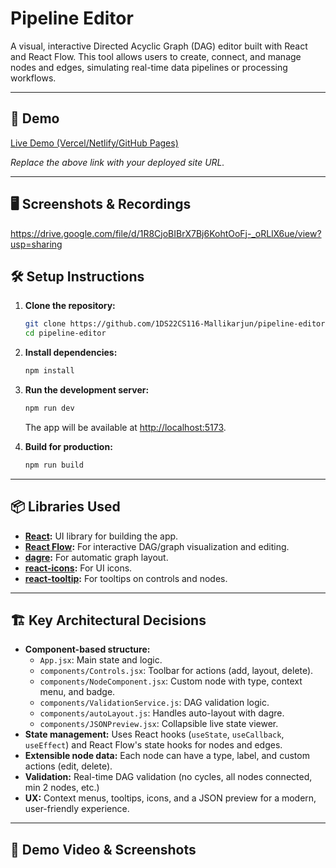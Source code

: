 # Pipeline Editor

A visual, interactive Directed Acyclic Graph (DAG) editor built with React and React Flow. This tool allows users to create, connect, and manage nodes and edges, simulating real-time data pipelines or processing workflows.

---

## 🚀 Demo

[Live Demo (Vercel/Netlify/GitHub Pages)]([https://your-demo-link-here](https://pipeline-editor1.vercel.app/))

*Replace the above link with your deployed site URL.*

---

## 🖥️ Screenshots & Recordings

https://drive.google.com/file/d/1R8CjoBIBrX7Bj6KohtOoFj-_oRLlX6ue/view?usp=sharing

## 🛠️ Setup Instructions

1. **Clone the repository:**
   ```bash
   git clone https://github.com/1DS22CS116-Mallikarjun/pipeline-editor12.git
   cd pipeline-editor
   ```
2. **Install dependencies:**
   ```bash
   npm install
   ```
3. **Run the development server:**
   ```bash
   npm run dev
   ```
   The app will be available at [http://localhost:5173](http://localhost:5173).

4. **Build for production:**
   ```bash
   npm run build
   ```

---

## 📦 Libraries Used

- **[React](https://react.dev/):** UI library for building the app.
- **[React Flow](https://reactflow.dev/):** For interactive DAG/graph visualization and editing.
- **[dagre](https://github.com/dagrejs/dagre):** For automatic graph layout.
- **[react-icons](https://react-icons.github.io/react-icons/):** For UI icons.
- **[react-tooltip](https://react-tooltip.com/):** For tooltips on controls and nodes.

---

## 🏗️ Key Architectural Decisions

- **Component-based structure:**
  - `App.jsx`: Main state and logic.
  - `components/Controls.jsx`: Toolbar for actions (add, layout, delete).
  - `components/NodeComponent.jsx`: Custom node with type, context menu, and badge.
  - `components/ValidationService.js`: DAG validation logic.
  - `components/autoLayout.js`: Handles auto-layout with dagre.
  - `components/JSONPreview.jsx`: Collapsible live state viewer.
- **State management:** Uses React hooks (`useState`, `useCallback`, `useEffect`) and React Flow's state hooks for nodes and edges.
- **Extensible node data:** Each node can have a type, label, and custom actions (edit, delete).
- **Validation:** Real-time DAG validation (no cycles, all nodes connected, min 2 nodes, etc.)
- **UX:** Context menus, tooltips, icons, and a JSON preview for a modern, user-friendly experience.

---

## 🎥 Demo Video & Screenshots



